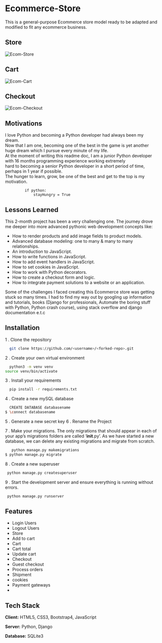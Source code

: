 # Ecommerce-Store
This is a general-purpose Ecommerce store model ready to be adapted and modified to fit any ecommerce business.  
## Store
![Ecom-Store](https://github.com/Danogbans/Ecommerce-Store/assets/89392668/22ffcf34-1be0-4c56-8d29-764c6080713c)
## Cart
![Ecom-Cart](https://github.com/Danogbans/Ecommerce-Store/assets/89392668/6d25af37-1f3b-4f0a-930a-d854fc6bc1d3)
## Checkout
![Ecom-Checkout](https://github.com/Danogbans/Ecommerce-Store/assets/89392668/55005394-4c8b-4f96-8951-12d3a00cb451)  

## Motivations
I love Python and becoming a Python developer had always been my dream.  
Now that I am one, becoming one of the best in the game is yet another huge dream which I pursue every minute of my life.  
At the moment of writing this readme doc, I am a junior Python developer with 16 months programming experience working extremely     
hard to becoming a senior Python developer in a short period of time, perhaps in 1 year if possible.  
The hunger to learn, grow, be one of the best and get to the top is my motivation.  
             
             if python:       
                 stayHungry = True  
                 
## Lessons Learned
This 2-month project has been a very challenging one. 
The journey drove me deeper into more advanced pythonic web development concepts like:    
- How to render products and add image fields to product models.
- Advanced database modeling: one to many & many to many relationships. 
- An introduction to JavaScript.
- How to write functions in JavaScript.
- How to add event handlers in JavaScript.
- How to set cookies in JavaScript.
- How to work with Python decorators. 
- How to create a checkout form and logic.
- How to integrate payment solutions to a website or an application. 

Some of the challenges I faced creating this Ecommerce store was getting stuck so many times. 
I had to find my way out by googling up information and tutorials, 
books (Django for professionals, Automate the boring stuff with Python, Python crash course), 
using stack overflow and django documentation e.t.c  

## Installation
1 . Clone the repository 
```bash
  git clone https://github.com/<username>/<forked-repo>.git
```
2 . Create your own virtual environment

```bash
  python3 -m venv venv
source venv/bin/activate
```
3 .  Install your requirements
```bash
  pip install -r requirements.txt
```
4 .  Create a new mySQL database
```bash
  CREATE DATABASE databasename
$ \connect databasename
```
5 . Generate a new secret key
6 . Rename the Project

7 . Make your migrations.
The only migrations that should appear in each of your app’s migrations folders are called ‘__init__.py’. 
As we have started a new database, we can delete any existing migrations and migrate from scratch.
```bash
   python manage.py makemigrations
$ python manage.py migrate
```
8 . Create a new superuser
```bash
 python manage.py createsuperuser 
```
9 . Start the development server and ensure everything is running without errors.
```bash
 python manage.py runserver
```
## Features
- Login Users
- Logout Users
- Store
- Add to cart
- Cart
- Cart total
- Update cart
- Checkout
- Guest checkout
- Process orders
- Shipment
- cookies 
- Payment gateways  
- 
## Tech Stack
**Client:** HTML5, CSS3, Bootstrap4, JavaScript

**Server:** Python, Django

**Database:** SQLite3

